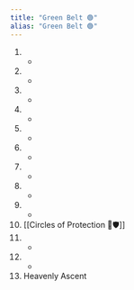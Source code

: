 ```yaml
---
title: "Green Belt 🟢"
alias: "Green Belt 🟢"
---
```


1. -
2. -
3. -
4. -
5. -
6. -
7. -
8. -
9. -
10. [[Circles of Protection 🔵🛡️]]
11. -
12. -
13. Heavenly Ascent
